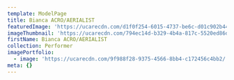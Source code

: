 ```yaml
---
template: ModelPage
title: Bianca ACRO/AERIALIST
featuredImage: 'https://ucarecdn.com/d1f0f254-6015-4737-be6c-d01c902b44b1/'
imageThumbnail: 'https://ucarecdn.com/794ec14d-b329-4b4a-817c-5520ed86d8ee/'
firstName: Bianca ACRO/AERIALIST
collection: Performer
imagePortfolio:
  - image: 'https://ucarecdn.com/9f988f28-9375-4566-8bb4-c172456c4bb2/'
meta: {}
---
```


